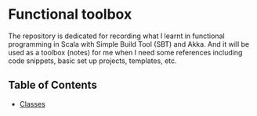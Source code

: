 Functional toolbox
==================

The repository is dedicated for recording what I learnt in functional 
programming in Scala with Simple Build Tool (SBT) and Akka. And it will be used 
as a toolbox (notes) for me when I need some references including code snippets,
basic set up projects, templates, etc.

## Table of Contents ##

- [Classes](Classes/Classes.md)
